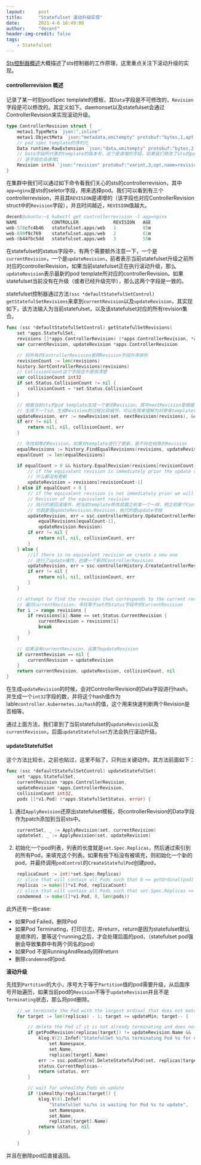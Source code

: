 ```yaml
---
layout:     post
title:      "Statefulset 滚动升级实现"
date:       2021-4-6 16:49:00
author:     "decent"
header-img-credit: false
tags:
    - Statefulset
---
```


[Sts控制器概述](https://loverhythm1990.github.io/2019/09/23/k8s-updateStatefulset/)大概描述了sts控制器的工作原理，这里重点关注下滚动升级的实现。

#### controllerrevision 概述
记录了某一时刻podSpec template的模板，其`Data`字段是不可修改的，`Revision`字段是可以修改的。其定义如下。daemonset以及statefulset会通过ControllerRevision来实现滚动升级。
```go
type ControllerRevision struct {
	metav1.TypeMeta `json:",inline"`
	metav1.ObjectMeta `json:"metadata,omitempty" protobuf:"bytes,1,opt,name=metadata"`
	// pod spec template的序列化
	Data runtime.RawExtension `json:"data,omitempty" protobuf:"bytes,2,opt,name=data"`
    // Data字段所代表的template的版本号，这个是递增的字段，如果我们修改了sts的pod template，会产生一个新的controllerrevision，
    // 该字段也会递增1
	Revision int64 `json:"revision" protobuf:"varint,3,opt,name=revision"`
}
```
在集群中我们可以通过如下命令看我们关心的sts的controllerrevision，其中`app=nginx`是sts的seletor字段，用来选择pod。我们可以看到有三个controllerrevision，并且其`REVISION`是递增的（该字段也对应ControllerRevision struct中的`Revision`字段），并且时间越近，`REVISION`值越大。
```s
decent@ubuntu:~$ kubectl get controllerrevision -l app=nginx
NAME             CONTROLLER             REVISION   AGE
web-578cfc4b46   statefulset.apps/web   1          85m
web-699f9c769    statefulset.apps/web   2          61m
web-6b44fbc5dd   statefulset.apps/web   3          55m
```
在statefulset的status字段中，有两个需要额外注意一下，一个是`currentRevision`，一个是`updateRevision`，前者表示当前statefulset升级之前所对应的controllerRevision，如果当前statefulset正在执行滚动升级，那么`updateRevision`表示最新的pod template所对应的controllerRevision。如果statefulset当前没有在升级（或者已经升级完毕），那么这两个字段是一致的。

statefulset控制器通过方法`(ssc *defaultStatefulSetControl) getStatefulSetRevisions`来拿到`currentRevision`以及`updateRevision`，其实现如下，该方法输入为当前statefulset，以及该statefulset对应的所有revision集合。
```go
func (ssc *defaultStatefulSetControl) getStatefulSetRevisions(
	set *apps.StatefulSet,
	revisions []*apps.ControllerRevision) (*apps.ControllerRevision, *apps.ControllerRevision, int32, error) {
	var currentRevision, updateRevision *apps.ControllerRevision

    // 将所有的ControllerRevision按照Revision字段升序排列
	revisionCount := len(revisions)
	history.SortControllerRevisions(revisions)
    // CollisionCount这个字段还不是很清楚
	var collisionCount int32
	if set.Status.CollisionCount != nil {
		collisionCount = *set.Status.CollisionCount
	}

    // 根据当前sts的pod template生成一个新的Revision。其中nextRevision是根据当前最大的revision id来
    // 生成下一个id，生成Revision的过程比较细节，可以先简单理解为对原来template的json.Marshal
	updateRevision, err := newRevision(set, nextRevision(revisions), &collisionCount)
	if err != nil {
		return nil, nil, collisionCount, err
	}

	// 寻找相等的Revision，如果对template进行了更新，是不存在相等的Revision
	equalRevisions := history.FindEqualRevisions(revisions, updateRevision)
	equalCount := len(equalRevisions)

	if equalCount > 0 && history.EqualRevision(revisions[revisionCount-1], equalRevisions[equalCount-1]) {
        // if the equivalent revision is immediately prior the update revision has not changed
        // 什么都没有更新
		updateRevision = revisions[revisionCount-1]
	} else if equalCount > 0 {
		// if the equivalent revision is not immediately prior we will roll back by incrementing the
        // Revision of the equivalent revision
        // 执行的是回滚操作，把当前template修改成跟之前某一个一样，把之前那个ControllerRevision的Revision字段设置成最新
        // 也就是值updateRevision.Revision，执行的是update字段
		updateRevision, err = ssc.controllerHistory.UpdateControllerRevision(
			equalRevisions[equalCount-1],
			updateRevision.Revision)
		if err != nil {
			return nil, nil, collisionCount, err
		}
	} else {
        //if there is no equivalent revision we create a new one
        // 进行了update操作，创建一个新的ControllerRevision
		updateRevision, err = ssc.controllerHistory.CreateControllerRevision(set, updateRevision, &collisionCount)
		if err != nil {
			return nil, nil, collisionCount, err
		}
	}

    // attempt to find the revision that corresponds to the current revision
    // 遍历CurrentRevision，寻找等于set的Status字段中的CurrentRevision
	for i := range revisions {
		if revisions[i].Name == set.Status.CurrentRevision {
			currentRevision = revisions[i]
			break
		}
	}

	// 如果没有currentRevision，设置为updateRevision
	if currentRevision == nil {
		currentRevision = updateRevision
	}
	return currentRevision, updateRevision, collisionCount, nil
}
```
在生成`updateRevision`的时候，会对ControllerRevision的Data字段进行hash，并生成一个`int32`字段的数，并将这个hash值作为lable`controller.kubernetes.io/hash`的值，这个用来快速判断两个Revision是否相等。

通过上面方法，我们拿到了当前statefulset的`updateRevision`以及`currentRevision`，后面`updateStatefulset`方法会执行滚动升级。

#### updateStatefulSet
这个方法比较长，之前也贴过，这里不贴了，只列出关键动作。其方法前面如下：
```go
func (ssc *defaultStatefulSetControl) updateStatefulSet(
	set *apps.StatefulSet,
	currentRevision *apps.ControllerRevision,
	updateRevision *apps.ControllerRevision,
	collisionCount int32,
	pods []*v1.Pod) (*apps.StatefulSetStatus, error) {
```

1. 通过`ApplyRevision`还原出statefulset模板，将controllerRevision的Data字段作为patch添加到当前sts中。
```go
	currentSet, _ := ApplyRevision(set, currentRevision)
	updateSet, _ := ApplyRevision(set, updateRevision)
```
2. 初始化一个pod列表，列表的长度就是`set.Spec.Replicas`，然后通过索引到的所有Pod，来填充这个列表。如果有些下标没有被填充，则初始化一个新的pod，并最终调用`podControl`的`CreateStatefulPod`创建pod，
```go
	replicaCount := int(*set.Spec.Replicas)
	// slice that will contain all Pods such that 0 <= getOrdinal(pod) < set.Spec.Replicas
	replicas := make([]*v1.Pod, replicaCount)
	// slice that will contain all Pods such that set.Spec.Replicas <= getOrdinal(pod)
	condemned := make([]*v1.Pod, 0, len(pods))
```
此外还有一些case:
* 如果Pod Failed，删除Pod
* 如果Pod Terminating，打印日志，并return，return是因为statefulset默认是顺序的，要等这个running之后，才会处理后面的pod，（statefulset pod强删会导致集群中有两个同名的pod）
* 如果Pod 不是RunningAndReady同样return
* 删除`condemned`的pod.

**滚动升级**

先找到`Partition`的大小，序号大于等于`Partition`值的pod需要升级，从后面序号开始遍历，如果当前pod的`Revision`不等于`updateRevision`并且不是`Terminating`状态，那么将pod删除。
```go
	// we terminate the Pod with the largest ordinal that does not match the update revision.
	for target := len(replicas) - 1; target >= updateMin; target-- {

		// delete the Pod if it is not already terminating and does not match the update revision.
		if getPodRevision(replicas[target]) != updateRevision.Name && !isTerminating(replicas[target]) {
			klog.V(2).Infof("StatefulSet %s/%s terminating Pod %s for update",
				set.Namespace,
				set.Name,
				replicas[target].Name)
			err := ssc.podControl.DeleteStatefulPod(set, replicas[target])
			status.CurrentReplicas--
			return &status, err
		}

		// wait for unhealthy Pods on update
		if !isHealthy(replicas[target]) {
			klog.V(4).Infof(
				"StatefulSet %s/%s is waiting for Pod %s to update",
				set.Namespace,
				set.Name,
				replicas[target].Name)
			return &status, nil
		}

	}
```
并且在删除pod后直接返回。